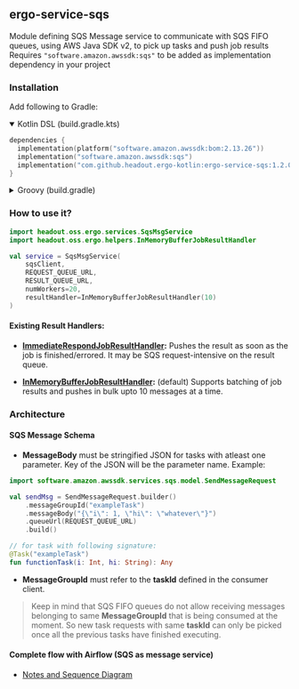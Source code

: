 ## ergo-service-sqs

Module defining SQS Message service to communicate with SQS FIFO queues, using AWS Java SDK v2, to pick up tasks
and push job results
Requires `"software.amazon.awssdk:sqs"` to be added as implementation dependency in your project

### Installation

Add following to Gradle:

<details open>
<summary>Kotlin DSL (build.gradle.kts)</summary>

```kotlin
dependencies {
  implementation(platform("software.amazon.awssdk:bom:2.13.26"))
  implementation("software.amazon.awssdk:sqs")
  implementation("com.github.headout.ergo-kotlin:ergo-service-sqs:1.2.0")
}
```

</details>

<details>
<summary>Groovy (build.gradle)</summary>

```gradle
dependencies {
  implementation platform("software.amazon.awssdk:bom:2.13.26")
  implementation "software.amazon.awssdk:sqs"
  implementation "com.github.headout.ergo-kotlin:ergo-service-sqs:1.2.0"
}
```

</details>

### How to use it?

```kotlin
import headout.oss.ergo.services.SqsMsgService
import headout.oss.ergo.helpers.InMemoryBufferJobResultHandler

val service = SqsMsgService(
    sqsClient,
    REQUEST_QUEUE_URL,
    RESULT_QUEUE_URL,
    numWorkers=20,
    resultHandler=InMemoryBufferJobResultHandler(10)
)

```

#### Existing Result Handlers:

- **[ImmediateRespondJobResultHandler](//github.com/headout/ergo-kotlin/src/main/kotlin/headout/oss/ergo/helpers/ImmediateRespondJobResultHandler.kt):**
Pushes the result as soon as the job is finished/errored.
It may be SQS request-intensive on the result queue.

- **[InMemoryBufferJobResultHandler](//github.com/headout/ergo-kotlin/src/main/kotlin/headout/oss/ergo/helpers/InMemoryBufferJobResultHandler.kt):** (default)
Supports batching of job results and pushes in bulk upto 10 messages at a time.

### Architecture

#### SQS Message Schema

- **MessageBody** must be stringified JSON for tasks with atleast one parameter. Key of the JSON will be the parameter name. Example:

```kotlin
import software.amazon.awssdk.services.sqs.model.SendMessageRequest

val sendMsg = SendMessageRequest.builder()
    .messageGroupId("exampleTask")
    .messageBody("{\"i\": 1, \"hi\": \"whatever\"}")
    .queueUrl(REQUEST_QUEUE_URL)
    .build()

// for task with following signature:
@Task("exampleTask")
fun functionTask(i: Int, hi: String): Any
```

- **MessageGroupId** must refer to the **taskId** defined in the consumer client.

> Keep in mind that SQS FIFO queues do not allow receiving messages belonging to same **MessageGroupId** that is being consumed at the moment. So new task requests with same **taskId** can only be picked once all the previous tasks have finished executing.

#### Complete flow with Airflow (SQS as message service)

- [Notes and Sequence Diagram](https://drive.google.com/file/d/1MfT7_k4nEuoxqbdWqhYCKEkye5d8dBeR/view?usp=sharing)

